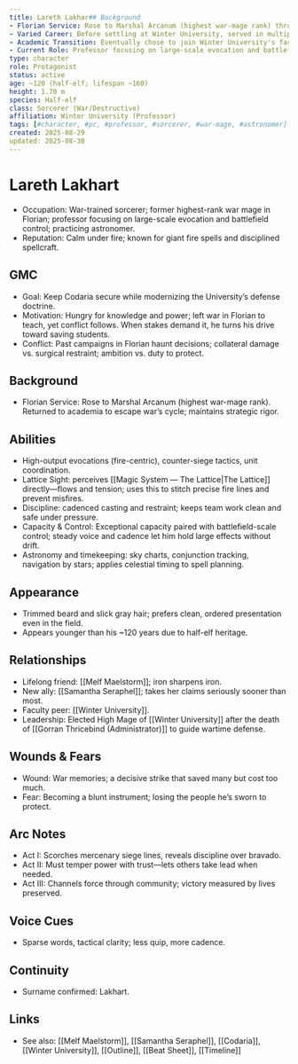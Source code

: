 ```yaml
---
title: Lareth Lakhar## Background
- Florian Service: Rose to Marshal Arcanum (highest war-mage rank) through distinguished military service across multiple campaigns. Led magical forces in various theaters of conflict with strategic precision and tactical innovation.
- Varied Career: Before settling at Winter University, served in multiple capacities - military advisor, independent scholar, consultant to various institutions. Known for his restless pursuit of knowledge and practical applications of magical theory.
- Academic Transition: Eventually chose to join Winter University's faculty, bringing practical battlefield experience to scholarly pursuits. While often away on research expeditions or consulting work, he always returns to the University as his professional anchor.
- Current Role: Professor focusing on large-scale evocation and battlefield control; serves as the University's primary expert on defensive doctrine and tactical magical applications.
type: character
role: Protagonist
status: active
age: ~120 (half-elf; lifespan ~160)
height: 1.70 m
species: Half-elf
class: Sorcerer (War/Destructive)
affiliation: Winter University (Professor)
tags: [#character, #pc, #professor, #sorcerer, #war-mage, #astronomer]
created: 2025-08-29
updated: 2025-08-30
---
```


# Lareth Lakhart

- Occupation: War-trained sorcerer; former highest-rank war mage in Florian; professor focusing on large-scale evocation and battlefield control; practicing astronomer.
- Reputation: Calm under fire; known for giant fire spells and disciplined spellcraft.

## GMC
- Goal: Keep Codaria secure while modernizing the University’s defense doctrine.
- Motivation: Hungry for knowledge and power; left war in Florian to teach, yet conflict follows. When stakes demand it, he turns his drive toward saving students.
- Conflict: Past campaigns in Florian haunt decisions; collateral damage vs. surgical restraint; ambition vs. duty to protect.

## Background
- Florian Service: Rose to Marshal Arcanum (highest war-mage rank). Returned to academia to escape war’s cycle; maintains strategic rigor.

## Abilities
- High-output evocations (fire-centric), counter-siege tactics, unit coordination.
 - Lattice Sight: perceives [[Magic System — The Lattice|The Lattice]] directly—flows and tension; uses this to stitch precise fire lines and prevent misfires.
 - Discipline: cadenced casting and restraint; keeps team work clean and safe under pressure.
 - Capacity & Control: Exceptional capacity paired with battlefield-scale control; steady voice and cadence let him hold large effects without drift.
- Astronomy and timekeeping: sky charts, conjunction tracking, navigation by stars; applies celestial timing to spell planning.

## Appearance
- Trimmed beard and slick gray hair; prefers clean, ordered presentation even in the field.
- Appears younger than his ~120 years due to half-elf heritage.

## Relationships
- Lifelong friend: [[Melf Maelstorm]]; iron sharpens iron.
- New ally: [[Samantha Seraphel]]; takes her claims seriously sooner than most.
- Faculty peer: [[Winter University]].
 - Leadership: Elected High Mage of [[Winter University]] after the death of [[Gorran Thricebind (Administrator)]] to guide wartime defense.

## Wounds & Fears
- Wound: War memories; a decisive strike that saved many but cost too much.
- Fear: Becoming a blunt instrument; losing the people he’s sworn to protect.

## Arc Notes
- Act I: Scorches mercenary siege lines, reveals discipline over bravado.
- Act II: Must temper power with trust—lets others take lead when needed.
- Act III: Channels force through community; victory measured by lives preserved.

## Voice Cues
- Sparse words, tactical clarity; less quip, more cadence.

## Continuity
- Surname confirmed: Lakhart.

## Links
- See also: [[Melf Maelstorm]], [[Samantha Seraphel]], [[Codaria]], [[Winter University]], [[Outline]], [[Beat Sheet]], [[Timeline]]
